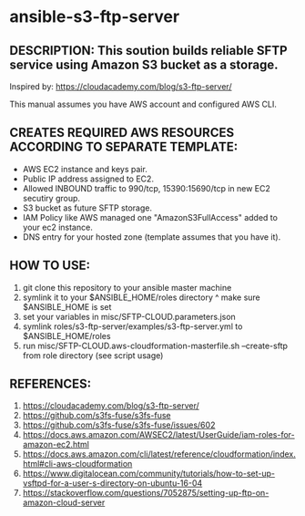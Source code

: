 ﻿# ansible-s3-ftp-server

## DESCRIPTION: This soution builds reliable SFTP service using Amazon S3 bucket as a storage. 
Inspired by: https://cloudacademy.com/blog/s3-ftp-server/
  
This manual assumes you have AWS account and configured AWS CLI.


## CREATES REQUIRED AWS RESOURCES ACCORDING TO SEPARATE TEMPLATE:

* AWS EC2 instance and keys pair.
* Public IP address assigned to EC2.
* Allowed INBOUND traffic to 990/tcp, 15390:15690/tcp in new EC2 secutiry group.
* S3 bucket as future SFTP storage.
* IAM Policy like AWS managed one "AmazonS3FullAccess" added to your ec2 instance.
* DNS entry for your hosted zone (template assumes that you have it).



## HOW TO USE:

1. git clone this repository to your ansible master machine
2. symlink it to your $ANSIBLE_HOME/roles directory
    ^ make sure $ANSIBLE_HOME is set
3. set your variables in misc/SFTP-CLOUD.parameters.json
4. symlink roles/s3-ftp-server/examples/s3-ftp-server.yml to $ANSIBLE_HOME/roles 
5. run misc/SFTP-CLOUD.aws-cloudformation-masterfile.sh –create-sftp from role directory (see script usage)




## REFERENCES:

1. https://cloudacademy.com/blog/s3-ftp-server/ 
2. https://github.com/s3fs-fuse/s3fs-fuse 
3. https://github.com/s3fs-fuse/s3fs-fuse/issues/602 
4. https://docs.aws.amazon.com/AWSEC2/latest/UserGuide/iam-roles-for-amazon-ec2.html
5. https://docs.aws.amazon.com/cli/latest/reference/cloudformation/index.html#cli-aws-cloudformation 
6. https://www.digitalocean.com/community/tutorials/how-to-set-up-vsftpd-for-a-user-s-directory-on-ubuntu-16-04 
7. https://stackoverflow.com/questions/7052875/setting-up-ftp-on-amazon-cloud-server 

